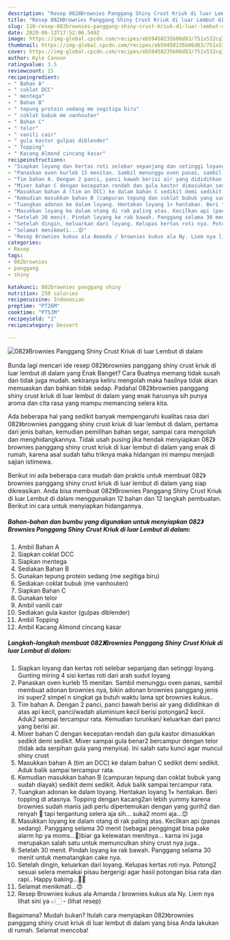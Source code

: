 ```yaml
---
description: "Resep 082》Brownies Panggang Shiny Crust Kriuk di luar Lembut di dalam | Cara Membuat 082》Brownies Panggang Shiny Crust Kriuk di luar Lembut di dalam Yang Sempurna"
title: "Resep 082》Brownies Panggang Shiny Crust Kriuk di luar Lembut di dalam | Cara Membuat 082》Brownies Panggang Shiny Crust Kriuk di luar Lembut di dalam Yang Sempurna"
slug: 110-resep-082brownies-panggang-shiny-crust-kriuk-di-luar-lembut-di-dalam-cara-membuat-082brownies-panggang-shiny-crust-kriuk-di-luar-lembut-di-dalam-yang-sempurna
date: 2020-06-13T17:52:06.549Z
image: https://img-global.cpcdn.com/recipes/eb59458235b06d83/751x532cq70/082brownies-panggang-shiny-crust-kriuk-di-luar-lembut-di-dalam-foto-resep-utama.jpg
thumbnail: https://img-global.cpcdn.com/recipes/eb59458235b06d83/751x532cq70/082brownies-panggang-shiny-crust-kriuk-di-luar-lembut-di-dalam-foto-resep-utama.jpg
cover: https://img-global.cpcdn.com/recipes/eb59458235b06d83/751x532cq70/082brownies-panggang-shiny-crust-kriuk-di-luar-lembut-di-dalam-foto-resep-utama.jpg
author: Kyle Cannon
ratingvalue: 3.5
reviewcount: 15
recipeingredient:
- " Bahan A"
- " coklat DCC"
- " mentega"
- " Bahan B"
- " tepung protein sedang me segitiga biru"
- " coklat bubuk me vanhouten"
- " Bahan C"
- " telor"
- " vanili cair"
- " gula kastor gulpas diblender"
- " Topping"
- " Kacang Almond cincang kasar"
recipeinstructions:
- "Siapkan loyang dan kertas roti selebar sepanjang dan setinggi loyang. Gunting miring 4 sisi kertas roti dari arah sudut loyang"
- "Panaskan oven kurleb 15 menitan. Sambil menunggu oven panas, sambil membuat adonan brownies nya, bikin adonan brownies panggang jenis ini super2 simpel n singkat ga butuh waktu lama spt brownies kukus.."
- "Tim bahan A. Dengan 2 panci, panci bawah berisi air yang dididihkan di atas api kecil, panci/wadah aluminium kecil berisi potongan2 kecil. Aduk2 sampai tercampur rata. Kemudian turunkan/ keluarkan dari panci yang berisi air."
- "Mixer bahan C dengan kecepatan rendah dan gula kastor dimasukkan sedikit demi sedikit. Mixer sampai gula benar2 bercampur dengan telor (tidak ada serpihan gula yang menyisa). Ini salah satu kunci agar muncul shiny crust"
- "Masukkan bahan A (tim an DCC) ke dalam bahan C sedikit demi sedikit. Aduk balik sampai tercampur rata."
- "Kemudian masukkan bahan B (campuran tepung dan coklat bubuk yang sudah diayak) sedikit demi sedikit. Aduk balik sampai tercampur rata."
- "Tuangkan adonan ke dalam loyang. Hentakan loyang 1× hentakan. Beri topping di atasnya. Topping dengan kacang2an lebih yummy karena brownies sudah manis jadi perlu dipertemukan dengan yang gurih2 dan renyah 🤗 tapi tergantung selera aja sih... suka2 momi aja...😊"
- "Masukkan loyang ke dalam otang di rak paling atas. Kecilkan api (panas sedang). Panggang selama 30 menit (sebagai penggingat bisa pake alarm hp ya moms...🤗)biar ga kelewatan menitnya... karna ini juga merupakan salah satu untuk memunculkan shiny crust nya juga.."
- "Setelah 30 menit. Pindah loyang ke rak bawah. Panggang selama 30 menit untuk mematangkan cake nya."
- "Setelah dingin, keluarkan dari loyang. Kelupas kertas roti nya. Potong2 sesuai selera memakai pisau bergerigi agar hasil potongan bisa rata dan rapi.. Happy baking...🥰🤗"
- "Selamat menikmati...😍"
- "Resep Brownies kukus ala Amanda / brownies kukus ala Ny. Liem nya lihat sini ya 👉🏻             (lihat resep)"
categories:
- Resep
tags:
- 082brownies
- panggang
- shiny

katakunci: 082brownies panggang shiny 
nutrition: 250 calories
recipecuisine: Indonesian
preptime: "PT26M"
cooktime: "PT53M"
recipeyield: "2"
recipecategory: Dessert

---
```



![082》Brownies Panggang Shiny Crust Kriuk di luar Lembut di dalam](https://img-global.cpcdn.com/recipes/eb59458235b06d83/751x532cq70/082brownies-panggang-shiny-crust-kriuk-di-luar-lembut-di-dalam-foto-resep-utama.jpg)

Bunda lagi mencari ide resep 082》brownies panggang shiny crust kriuk di luar lembut di dalam yang Enak Banget? Cara Buatnya memang tidak susah dan tidak juga mudah. sekiranya keliru mengolah maka hasilnya tidak akan memuaskan dan bahkan tidak sedap. Padahal 082》brownies panggang shiny crust kriuk di luar lembut di dalam yang enak harusnya sih punya aroma dan cita rasa yang mampu memancing selera kita.

Ada beberapa hal yang sedikit banyak mempengaruhi kualitas rasa dari 082》brownies panggang shiny crust kriuk di luar lembut di dalam, pertama dari jenis bahan, kemudian pemilihan bahan segar, sampai cara mengolah dan menghidangkannya. Tidak usah pusing jika hendak menyiapkan 082》brownies panggang shiny crust kriuk di luar lembut di dalam yang enak di rumah, karena asal sudah tahu triknya maka hidangan ini mampu menjadi sajian istimewa.




Berikut ini ada beberapa cara mudah dan praktis untuk membuat 082》brownies panggang shiny crust kriuk di luar lembut di dalam yang siap dikreasikan. Anda bisa membuat 082》Brownies Panggang Shiny Crust Kriuk di luar Lembut di dalam menggunakan 12 bahan dan 12 langkah pembuatan. Berikut ini cara untuk menyiapkan hidangannya.

<!--inarticleads1-->

##### Bahan-bahan dan bumbu yang digunakan untuk menyiapkan 082》Brownies Panggang Shiny Crust Kriuk di luar Lembut di dalam:

1. Ambil  Bahan A
1. Siapkan  coklat DCC
1. Siapkan  mentega
1. Sediakan  Bahan B
1. Gunakan  tepung protein sedang (me segitiga biru)
1. Sediakan  coklat bubuk (me vanhouten)
1. Siapkan  Bahan C
1. Gunakan  telor
1. Ambil  vanili cair
1. Sediakan  gula kastor (gulpas diblender)
1. Ambil  Topping
1. Ambil  Kacang Almond cincang kasar




<!--inarticleads2-->

##### Langkah-langkah membuat 082》Brownies Panggang Shiny Crust Kriuk di luar Lembut di dalam:

1. Siapkan loyang dan kertas roti selebar sepanjang dan setinggi loyang. Gunting miring 4 sisi kertas roti dari arah sudut loyang
1. Panaskan oven kurleb 15 menitan. Sambil menunggu oven panas, sambil membuat adonan brownies nya, bikin adonan brownies panggang jenis ini super2 simpel n singkat ga butuh waktu lama spt brownies kukus..
1. Tim bahan A. Dengan 2 panci, panci bawah berisi air yang dididihkan di atas api kecil, panci/wadah aluminium kecil berisi potongan2 kecil. Aduk2 sampai tercampur rata. Kemudian turunkan/ keluarkan dari panci yang berisi air.
1. Mixer bahan C dengan kecepatan rendah dan gula kastor dimasukkan sedikit demi sedikit. Mixer sampai gula benar2 bercampur dengan telor (tidak ada serpihan gula yang menyisa). Ini salah satu kunci agar muncul shiny crust
1. Masukkan bahan A (tim an DCC) ke dalam bahan C sedikit demi sedikit. Aduk balik sampai tercampur rata.
1. Kemudian masukkan bahan B (campuran tepung dan coklat bubuk yang sudah diayak) sedikit demi sedikit. Aduk balik sampai tercampur rata.
1. Tuangkan adonan ke dalam loyang. Hentakan loyang 1× hentakan. Beri topping di atasnya. Topping dengan kacang2an lebih yummy karena brownies sudah manis jadi perlu dipertemukan dengan yang gurih2 dan renyah 🤗 tapi tergantung selera aja sih... suka2 momi aja...😊
1. Masukkan loyang ke dalam otang di rak paling atas. Kecilkan api (panas sedang). Panggang selama 30 menit (sebagai penggingat bisa pake alarm hp ya moms...🤗)biar ga kelewatan menitnya... karna ini juga merupakan salah satu untuk memunculkan shiny crust nya juga..
1. Setelah 30 menit. Pindah loyang ke rak bawah. Panggang selama 30 menit untuk mematangkan cake nya.
1. Setelah dingin, keluarkan dari loyang. Kelupas kertas roti nya. Potong2 sesuai selera memakai pisau bergerigi agar hasil potongan bisa rata dan rapi.. Happy baking...🥰🤗
1. Selamat menikmati...😍
1. Resep Brownies kukus ala Amanda / brownies kukus ala Ny. Liem nya lihat sini ya 👉🏻 -             (lihat resep)




Bagaimana? Mudah bukan? Itulah cara menyiapkan 082》brownies panggang shiny crust kriuk di luar lembut di dalam yang bisa Anda lakukan di rumah. Selamat mencoba!

